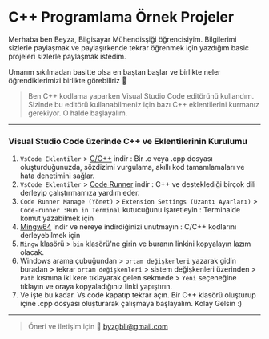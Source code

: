 # C++ Programlama Örnek Projeler

Merhaba ben Beyza, Bilgisayar Mühendisşiği öğrencisiyim. Bilgilerimi sizlerle paylaşmak ve paylaşırkende tekrar öğrenmek için yazdığım basic projeleri sizlerle paylaşmak istedim.

Umarım sıkılmadan basitte olsa en baştan başlar ve birlikte neler öğrendiklerimizi birlikte görebiliriz 🙂  

> Ben C++ kodlama yaparken Visual Studio Code editörünü kullandım. Sizinde bu editörü kullanabilmeniz için bazı C++ eklentilerini kurmanız gerekiyor. O halde başlayalım.

-------------
### Visual Studio Code üzerinde C++ ve Eklentilerinin Kurulumu 
1. `VsCode Eklentiler` > [C/C++](https://marketplace.visualstudio.com/items?itemName=ms-vscode.cpptools) indir : Bir .c veya .cpp dosyası oluşturduğunuzda, sözdizimi vurgulama, akıllı kod tamamlamaları ve hata denetimini sağlar.
2. `VsCode Eklentiler` > [Code Runner](https://marketplace.visualstudio.com/items?itemName=formulahendry.code-runner) indir : C++ ve desteklediği birçok dili derleyip çalıştırmamıza yardım eder.
3. `Code Runner Manage (Yönet)` > `Extension Settings (Uzantı Ayarları)` > `Code-runner :Run in Terminal` kutucuğunu işaretleyin : Terminalde komut yazabilmek için
4. [Mingw64](https://sourceforge.net/projects/mingw-w64/) indir ve nereye indirdiğinizi unutmayın : C/C++ kodlarını derleyebilmek için
5. `Mingw` klasörü > `bin` klasörü'ne girin ve buranın linkini kopyalayın lazım olacak.
6. Windows arama çubuğundan > `ortam değişkenleri` yazarak gidin buradan > tekrar `ortam değişkenleri` > sistem değişkenleri üzerinden > `Path` kısmına iki kere tıklayarak gelen sekmede > `Yeni` seçeneğine tıklayın ve oraya kopyaladığınız linki yapıştırın. 
7. Ve işte bu kadar. Vs code kapatıp tekrar açın. Bir C++ klasörü oluşturup içine .cpp dosyası oluşturarak çalışmaya başlayalım. Kolay Gelsin :)

-------------
>  Öneri ve iletişim için 📧 byzgbll@gmail.com

